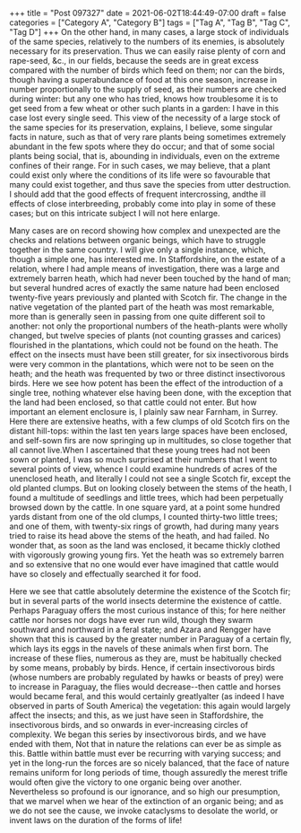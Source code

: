+++
title = "Post 097327"
date = 2021-06-02T18:44:49-07:00
draft = false
categories = ["Category A", "Category B"]
tags = ["Tag A", "Tag B", "Tag C", "Tag D"]
+++
On the other hand, in many cases, a large stock of individuals of the same species, relatively to the numbers of its enemies, is absolutely necessary for its preservation. Thus we can easily raise plenty of corn and rape-seed, &c., in our fields, because the seeds are in great excess compared with the number of birds which feed on them; nor can the birds, though having a superabundance of food at this one season, increase in number proportionally to the supply of seed, as their numbers are checked during winter: but any one who has tried, knows how troublesome it is to get seed from a few wheat or other such plants in a garden: I have in this case lost every single seed. This view of the necessity of a large stock of the same species for its preservation, explains, I believe, some singular facts in nature, such as that of very rare plants being sometimes extremely abundant in the few spots where they do occur; and that of some social plants being social, that is, abounding in individuals, even on the extreme confines of their range. For in such cases, we may believe, that a plant could exist only where the conditions of its life were so favourable that many could exist together, and thus save the species from utter destruction. I should add that the good effects of frequent intercrossing, andthe ill effects of close interbreeding, probably come into play in some of these cases; but on this intricate subject I will not here enlarge.

Many cases are on record showing how complex and unexpected are the checks and relations between organic beings, which have to struggle together in the same country. I will give only a single instance, which, though a simple one, has interested me. In Staffordshire, on the estate of a relation, where I had ample means of investigation, there was a large and extremely barren heath, which had never been touched by the hand of man; but several hundred acres of exactly the same nature had been enclosed twenty-five years previously and planted with Scotch fir. The change in the native vegetation of the planted part of the heath was most remarkable, more than is generally seen in passing from one quite different soil to another: not only the proportional numbers of the heath-plants were wholly changed, but twelve species of plants (not counting grasses and carices) flourished in the plantations, which could not be found on the heath. The effect on the insects must have been still greater, for six insectivorous birds were very common in the plantations, which were not to be seen on the heath; and the heath was frequented by two or three distinct insectivorous birds. Here we see how potent has been the effect of the introduction of a single tree, nothing whatever else having been done, with the exception that the land had been enclosed, so that cattle could not enter. But how important an element enclosure is, I plainly saw near Farnham, in Surrey. Here there are extensive heaths, with a few clumps of old Scotch firs on the distant hill-tops: within the last ten years large spaces have been enclosed, and self-sown firs are now springing up in multitudes, so close together that all cannot live.When I ascertained that these young trees had not been sown or planted, I was so much surprised at their numbers that I went to several points of view, whence I could examine hundreds of acres of the unenclosed heath, and literally I could not see a single Scotch fir, except the old planted clumps. But on looking closely between the stems of the heath, I found a multitude of seedlings and little trees, which had been perpetually browsed down by the cattle. In one square yard, at a point some hundred yards distant from one of the old clumps, I counted thirty-two little trees; and one of them, with twenty-six rings of growth, had during many years tried to raise its head above the stems of the heath, and had failed. No wonder that, as soon as the land was enclosed, it became thickly clothed with vigorously growing young firs. Yet the heath was so extremely barren and so extensive that no one would ever have imagined that cattle would have so closely and effectually searched it for food.

Here we see that cattle absolutely determine the existence of the Scotch fir; but in several parts of the world insects determine the existence of cattle. Perhaps Paraguay offers the most curious instance of this; for here neither cattle nor horses nor dogs have ever run wild, though they swarm southward and northward in a feral state; and Azara and Rengger have shown that this is caused by the greater number in Paraguay of a certain fly, which lays its eggs in the navels of these animals when first born. The increase of these flies, numerous as they are, must be habitually checked by some means, probably by birds. Hence, if certain insectivorous birds (whose numbers are probably regulated by hawks or beasts of prey) were to increase in Paraguay, the flies would decrease--then cattle and horses would became feral, and this would certainly greatlyalter (as indeed I have observed in parts of South America) the vegetation: this again would largely affect the insects; and this, as we just have seen in Staffordshire, the insectivorous birds, and so onwards in ever-increasing circles of complexity. We began this series by insectivorous birds, and we have ended with them, Not that in nature the relations can ever be as simple as this. Battle within battle must ever be recurring with varying success; and yet in the long-run the forces are so nicely balanced, that the face of nature remains uniform for long periods of time, though assuredly the merest trifle would often give the victory to one organic being over another. Nevertheless so profound is our ignorance, and so high our presumption, that we marvel when we hear of the extinction of an organic being; and as we do not see the cause, we invoke cataclysms to desolate the world, or invent laws on the duration of the forms of life!
